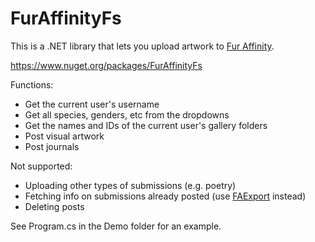 # FurAffinityFs

This is a .NET library that lets you upload artwork to [Fur Affinity](https://sfw.furaffinity.net/).

https://www.nuget.org/packages/FurAffinityFs

Functions:
* Get the current user's username
* Get all species, genders, etc from the dropdowns
* Get the names and IDs of the current user's gallery folders
* Post visual artwork
* Post journals

Not supported:
* Uploading other types of submissions (e.g. poetry)
* Fetching info on submissions already posted (use [FAExport](https://github.com/Deer-Spangle/faexport) instead)
* Deleting posts

See Program.cs in the Demo folder for an example.
